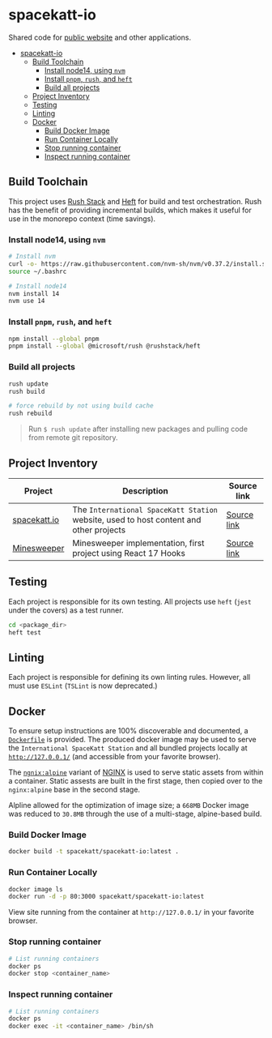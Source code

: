 # spacekatt-io

Shared code for [public website](https://spacekatt.io/) and other applications.

- [spacekatt-io](#spacekatt-io)
  - [Build Toolchain](#build-toolchain)
    - [Install node14, using `nvm`](#install-node14-using-nvm)
    - [Install `pnpm`, `rush`, and `heft`](#install-pnpm-rush-and-heft)
    - [Build all projects](#build-all-projects)
  - [Project Inventory](#project-inventory)
  - [Testing](#testing)
  - [Linting](#linting)
  - [Docker](#docker)
    - [Build Docker Image](#build-docker-image)
    - [Run Container Locally](#run-container-locally)
    - [Stop running container](#stop-running-container)
    - [Inspect running container](#inspect-running-container)

## Build Toolchain

This project uses [Rush Stack](https://rushstack.io/) and [Heft](https://rushstack.io/pages/heft/overview/) for build and test orchestration. Rush has the benefit of providing incremental builds, which makes it useful for use in the monorepo context (time savings).

### Install node14, using `nvm`

```bash
# Install nvm
curl -o- https://raw.githubusercontent.com/nvm-sh/nvm/v0.37.2/install.sh | bash
source ~/.bashrc

# Install node14
nvm install 14
nvm use 14
```

### Install `pnpm`, `rush`, and `heft`

```bash
npm install --global pnpm
pnpm install --global @microsoft/rush @rushstack/heft
```

### Build all projects

```bash
rush update
rush build

# force rebuild by not using build cache
rush rebuild
```

> Run `$ rush update` after installing new packages and pulling code from remote git repository.

## Project Inventory

| Project                                              | Description                                                                            | Source link                       |
| ---------------------------------------------------- | -------------------------------------------------------------------------------------- | --------------------------------- |
| [spacekatt.io](https://spacekatt.io/)                | The `International SpaceKatt Station` website, used to host content and other projects | [Source link](./spacekatt-io)     |
| [Minesweeper](https://spacekatt.io/tech/minesweeper) | Minesweeper implementation, first project using React 17 Hooks                         | [Source link](./apps/minesweeper) |

## Testing

Each project is responsible for its own testing. All projects use `heft` (`jest` under the covers) as a test runner.

```bash
cd <package_dir>
heft test
```

## Linting

Each project is responsible for defining its own linting rules. However, all must use `ESLint` (`TSLint` is now deprecated.)

## Docker

To ensure setup instructions are 100% discoverable and documented, a [`Dockerfile`](./Dockerfile) is provided. The produced docker image may be used to serve the `International SpaceKatt Station` and all bundled projects locally at [`http://127.0.0.1/`](http://127.0.0.1/) (and accessible from your favorite browser).

The [`ngnix:alpine`](https://hub.docker.com/_/nginx) variant of [NGINX](https://www.nginx.com/) is used to serve static assets from within a container. Static assests are built in the first stage, then copied over to the `nginx:alpine` base in the second stage.

Alpline allowed for the optimization of image size; a `668MB` Docker image was reduced to `30.8MB` through the use of a multi-stage, alpine-based build.

### Build Docker Image

```bash
docker build -t spacekatt/spacekatt-io:latest .
```

### Run Container Locally

```bash
docker image ls
docker run -d -p 80:3000 spacekatt/spacekatt-io:latest
```

View site running from the container at `http://127.0.0.1/` in your favorite browser.

### Stop running container

```bash
# List running containers
docker ps
docker stop <container_name>
```

### Inspect running container

```bash
# List running containers
docker ps
docker exec -it <container_name> /bin/sh
```

